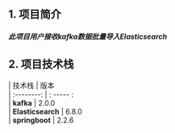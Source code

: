 ## 1. 项目简介
##### 此项目用户接收kafka数据批量导入Elasticsearch #####


## 2. 项目技术栈
 
| 技术栈             | 版本  
| :--------:          | : ----- :  
| **kafka**         | 2.0.0     
| **Elasticsearch** | 6.8.0     
| **springboot**    | 2.2.6      
    
    
    
